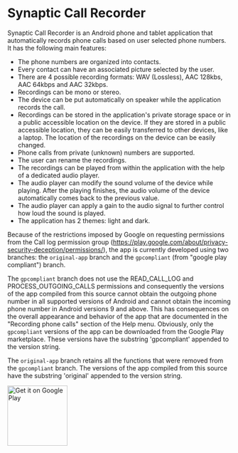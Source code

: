 # Synaptic Call Recorder

Synaptic Call Recorder is an Android phone and tablet application that automatically records phone calls based on user selected phone numbers. 
It has the following main features:

- The phone numbers are organized into contacts.
- Every contact can have an associated picture selected by the user.
- There are 4 possible recording formats: WAV (Lossless),  AAC 128kbs, AAC 64kbps and AAC 32kbps.
- Recordings can be mono or stereo.
- The device can be put automatically on speaker while the application records the call.
- Recordings can be stored in the application's private storage space or in a public accessible location on the device. If they are stored in a public accessible location, they can be easily transferred to other devices, like a laptop. The location of the recordings on the device can be easily changed.
- Phone calls from private (unknown) numbers are supported.
- The user can rename the recordings.
- The recordings can be played from within the application with the help of a dedicated audio player.
- The audio player can modify the sound volume of the device while playing. After the playing finishes, the audio volume of the device automatically comes back to the previous value.
- The audio player can apply a gain to the audio signal to further control how loud the sound is played.
- The application has 2 themes: light and dark.

Because of the restrictions imposed by Google on requesting permissions from the Call log permission group (https://play.google.com/about/privacy-security-deception/permissions/), the app is currently developed using two branches: the `original-app` branch and the `gpcompliant` (from "google play compliant") branch.

The `gpcompliant` branch does not use the READ_CALL_LOG and PROCESS_OUTGOING_CALLS permissions and consequently the versions of the app compiled from this source cannot obtain the outgoing phone number in all supported versions of Android and cannot obtain the incoming phone number in Android versions 9 and above. This has consequences on the overall appearance and behavior of the app that are documented in the "Recording phone calls" section of the Help menu. Obviously, only the `gpcompliant` versions of the app can be downloaded from the Google Play marketplace. These versions have the substring 'gpcompliant' appended to the version string.

The `original-app` branch retains all the functions that were removed from the `gpcompliant` branch. The versions of the app compiled from this source have the substring 'original' appended to the version string.

<!--<a href="https://synaptic-call-recorder.en.aptoide.com/"><img width="135px" alt="Android app on Aptoide" src="https://cdn6.aptoide.com/includes/themes/2014/images/aptoide_badge.svg?timestamp=timestamp=20190529"></a>-->

<a href='https://play.google.com/store/apps/details?id=net.synapticweb.callrecorder.gpcompliant.full&pcampaignid=pcampaignidMKT-Other-global-all-co-prtnr-py-PartBadge-Mar2515-1'><img width="135px" alt='Get it on Google Play' src='https://play.google.com/intl/en_us/badges/static/images/badges/en_badge_web_generic.png'/></a>